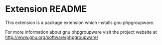 # Extension README

This extension is a package extension which installs gnu phpgroupware.

For more information about gnu phpgroupware visit the project website at
http://www.gnu.org/software/phpgroupware/

